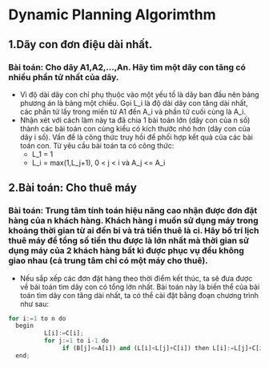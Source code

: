 # Dynamic Planning Algorimthm
## 1.Dãy con đơn điệu dài nhất.
### Bài toán: Cho dãy A1,A2,…,An. Hãy tìm một dãy con tăng có nhiều phần tử nhất của dãy.
- Vì độ dài dãy con chỉ phụ thuộc vào một yếu tố là dãy ban đầu nên bảng phương án là bảng một chiều. Gọi L_i là độ dài dãy con tăng dài nhất, các phần tử lấy trong miền từ A1 đến A_i và phần tử cuối cùng là A_i.
- Nhận xét với cách làm này ta đã chia 1 bài toán lớn (dãy con của n số) thành các bài toán con cùng kiểu có kích thước nhỏ hơn (dãy con của dãy i số). Vấn đề là công thức truy hồi để phối hợp kết quả của các bài toán con.
Từ yêu cầu bài toán ta có công thức:
    + L_1 = 1
    + L_i = max(1,L_j+1), 0 < j < i và A_j <= A_i
## 2.Bài toán: Cho thuê máy
### Bài toán: Trung tâm tính toán hiệu năng cao nhận được đơn đặt hàng của n khách hàng. Khách hàng i muốn sử dụng máy trong khoảng thời gian từ ai đến bi và trả tiền thuê là ci. Hãy bố trí lịch thuê máy để tổng số tiền thu được là lớn nhất mà thời gian sử dụng máy của 2 khách hàng bất kì được phục vụ đều không giao nhau (cả trung tâm chỉ có một máy cho thuê).
- Nếu sắp xếp các đơn đặt hàng theo thời điểm kết thúc, ta sẽ đưa được về bài toán tìm dãy con có tổng lớn nhất. Bài toán này là biến thể của bài toán tìm dãy con tăng dài nhất, ta có thể cài đặt bằng đoạn chương trình như sau:
```python
for i:=1 to n do
  begin
          L[i]:=C[i];
          for j:=1 to i-1 do
               if (B[j]<=A[i]) and (L[i]<L[j]+C[i]) then L[i]:=L[j]+C[i];
  end;
```